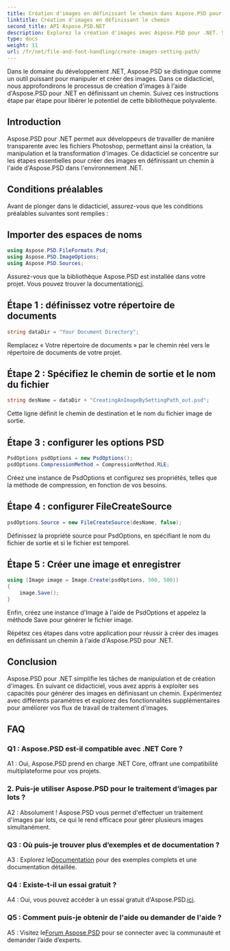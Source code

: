 ```yaml
---
title: Création d'images en définissant le chemin dans Aspose.PSD pour .NET
linktitle: Création d'images en définissant le chemin
second_title: API Aspose.PSD.NET
description: Explorez la création d'images avec Aspose.PSD pour .NET. Suivez notre guide étape par étape et libérez le potentiel de cette puissante bibliothèque.
type: docs
weight: 11
url: /fr/net/file-and-font-handling/create-images-setting-path/
---
```

Dans le domaine du développement .NET, Aspose.PSD se distingue comme un outil puissant pour manipuler et créer des images. Dans ce didacticiel, nous approfondirons le processus de création d'images à l'aide d'Aspose.PSD pour .NET en définissant un chemin. Suivez ces instructions étape par étape pour libérer le potentiel de cette bibliothèque polyvalente.

## Introduction

Aspose.PSD pour .NET permet aux développeurs de travailler de manière transparente avec les fichiers Photoshop, permettant ainsi la création, la manipulation et la transformation d'images. Ce didacticiel se concentre sur les étapes essentielles pour créer des images en définissant un chemin à l'aide d'Aspose.PSD dans l'environnement .NET.

## Conditions préalables

Avant de plonger dans le didacticiel, assurez-vous que les conditions préalables suivantes sont remplies :

## Importer des espaces de noms

```csharp
using Aspose.PSD.FileFormats.Psd;
using Aspose.PSD.ImageOptions;
using Aspose.PSD.Sources;
```

Assurez-vous que la bibliothèque Aspose.PSD est installée dans votre projet. Vous pouvez trouver la documentation[ici](https://reference.aspose.com/psd/net/).

## Étape 1 : définissez votre répertoire de documents

```csharp
string dataDir = "Your Document Directory";
```

Remplacez « Votre répertoire de documents » par le chemin réel vers le répertoire de documents de votre projet.

## Étape 2 : Spécifiez le chemin de sortie et le nom du fichier

```csharp
string desName = dataDir + "CreatingAnImageBySettingPath_out.psd";
```

Cette ligne définit le chemin de destination et le nom du fichier image de sortie.

## Étape 3 : configurer les options PSD

```csharp
PsdOptions psdOptions = new PsdOptions();
psdOptions.CompressionMethod = CompressionMethod.RLE;
```

Créez une instance de PsdOptions et configurez ses propriétés, telles que la méthode de compression, en fonction de vos besoins.

## Étape 4 : configurer FileCreateSource

```csharp
psdOptions.Source = new FileCreateSource(desName, false);
```

Définissez la propriété source pour PsdOptions, en spécifiant le nom du fichier de sortie et si le fichier est temporel.

## Étape 5 : Créer une image et enregistrer

```csharp
using (Image image = Image.Create(psdOptions, 500, 500))
{
    image.Save();
}
```

Enfin, créez une instance d'Image à l'aide de PsdOptions et appelez la méthode Save pour générer le fichier image.

Répétez ces étapes dans votre application pour réussir à créer des images en définissant un chemin à l'aide d'Aspose.PSD pour .NET.

## Conclusion

Aspose.PSD pour .NET simplifie les tâches de manipulation et de création d'images. En suivant ce didacticiel, vous avez appris à exploiter ses capacités pour générer des images en définissant un chemin. Expérimentez avec différents paramètres et explorez des fonctionnalités supplémentaires pour améliorer vos flux de travail de traitement d'images.

## FAQ

### Q1 : Aspose.PSD est-il compatible avec .NET Core ?

A1 : Oui, Aspose.PSD prend en charge .NET Core, offrant une compatibilité multiplateforme pour vos projets.

### 2. Puis-je utiliser Aspose.PSD pour le traitement d’images par lots ?

A2 : Absolument ! Aspose.PSD vous permet d'effectuer un traitement d'images par lots, ce qui le rend efficace pour gérer plusieurs images simultanément.

### Q3 : Où puis-je trouver plus d’exemples et de documentation ?

 A3 : Explorez le[Documentation](https://reference.aspose.com/psd/net/) pour des exemples complets et une documentation détaillée.

### Q4 : Existe-t-il un essai gratuit ?

 A4 : Oui, vous pouvez accéder à un essai gratuit d'Aspose.PSD.[ici](https://releases.aspose.com/).

### Q5 : Comment puis-je obtenir de l'aide ou demander de l'aide ?

 A5 : Visitez le[Forum Aspose.PSD](https://forum.aspose.com/c/psd/34) pour se connecter avec la communauté et demander l’aide d’experts.